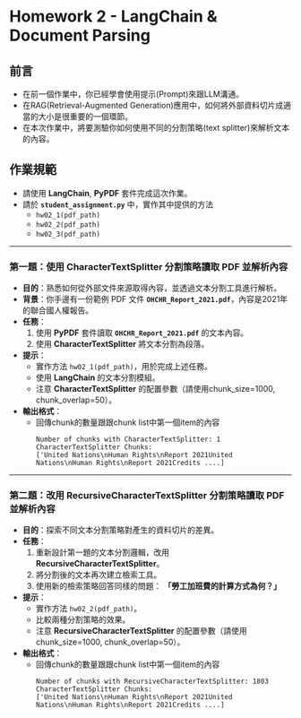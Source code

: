 # Homework 2 - LangChain & Document Parsing

## 前言

* 在前一個作業中，你已經學會使用提示(Prompt)來跟LLM溝通。
* 在RAG(Retrieval-Augmented Generation)應用中，如何將外部資料切片成適當的大小是很重要的一個環節。
* 在本次作業中，將要測驗你如何使用不同的分割策略(text splitter)來解析文本的內容。

## 作業規範

* 請使用 **LangChain**, **PyPDF** 套件完成這次作業。
* 請於 **`student_assignment.py`** 中，實作其中提供的方法
    * `hw02_1(pdf_path)`
    * `hw02_2(pdf_path)`
    * `hw02_3(pdf_path)`

---

### 第一題：使用 CharacterTextSplitter 分割策略讀取 PDF 並解析內容

* **目的**：熟悉如何從外部文件來源取得內容，並透過文本分割工具進行解析。
* **背景**：你手邊有一份範例 PDF 文件 **`OHCHR_Report_2021.pdf`**，內容是2021年的聯合國人權報告。
* **任務**：
  1. 使用 **PyPDF** 套件讀取 **`OHCHR_Report_2021.pdf`** 的文本內容。
  2. 使用 **CharacterTextSplitter** 將文本分割為段落。
* **提示**：
  - 實作方法 `hw02_1(pdf_path)`，用於完成上述任務。
  - 使用 **LangChain** 的文本分割模組。
  - 注意 **CharacterTextSplitter** 的配置參數（請使用chunk_size=1000, chunk_overlap=50）。
* **輸出格式**：
  - 回傳chunk的數量跟跟chunk list中第一個item的內容
    ```
    Number of chunks with CharacterTextSplitter: 1
    CharacterTextSplitter Chunks:
    ['United Nations\nHuman Rights\nReport 2021United Nations\nHuman Rights\nReport 2021Credits ....]
    ```


---

### 第二題：改用 RecursiveCharacterTextSplitter 分割策略讀取 PDF 並解析內容

* **目的**：探索不同文本分割策略對產生的資料切片的差異。
* **任務**：
  1. 重新設計第一題的文本分割邏輯，改用 **RecursiveCharacterTextSplitter**。
  2. 將分割後的文本再次建立檢索工具。
  3. 使用新的檢索策略回答同樣的問題：
     **「勞工加班費的計算方式為何？」**
* **提示**：
  - 實作方法 `hw02_2(pdf_path)`。
  - 比較兩種分割策略的效果。
  - 注意 **RecursiveCharacterTextSplitter** 的配置參數（請使用chunk_size=1000, chunk_overlap=50）。
* **輸出格式**：
  - 回傳chunk的數量跟跟chunk list中第一個item的內容
    ```
    Number of chunks with RecursiveCharacterTextSplitter: 1803
    CharacterTextSplitter Chunks:
    ['United Nations\nHuman Rights\nReport 2021United Nations\nHuman Rights\nReport 2021Credits ....]
    ```
